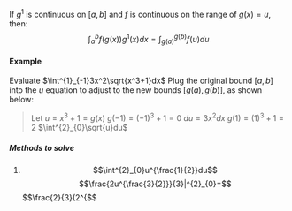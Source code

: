 If $g^1$ is continuous on $[a,b]$ and $f$ is continuous on the range of $g(x)=u$, then:
$$\int^{b}_{a}f(g(x))g^1(x)dx=\int^{g(b)}_{g(a)}f(u)du$$
#### Example
Evaluate $\int^{1}_{-1}3x^2\sqrt{x^3+1}dx$
	Plug the original bound $[a,b]$ into the $u$ equation to adjust to the new bounds $[g(a),g(b)]$, as shown below:
> Let $u=x^3+1=g(x)$              $g(-1)=(-1)^3+1=0$
> $du=3x^2dx$                              $g(1)=(1)^3+1=2$
> $\int^{2}_{0}\sqrt{u}du$
##### Methods to solve
1. $$\int^{2}_{0}u^{\frac{1}{2}}du$$$$\frac{2u^{\frac{3}{2}}}{3}|^{2}_{0}=$$$$\frac{2}{3}(2^{$$